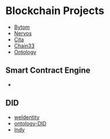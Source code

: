 # Blockchain Projects

- [Bytom](https://github.com/Bytom)
- [Nervos](https://github.com/nervosnetwork)
- [Cita](https://github.com/citahub/cita)
- [Chain33](https://github.com/33cn/chain33)
- [Ontology](https://github.com/ontio/ontology)


## Smart Contract Engine

- []()


## DID

- [weIdentity](https://github.com/WeBankFinTech/WeIdentity)
- [ontology-DID](https://github.com/ontio/ontology-DID)
- [Indy]()
